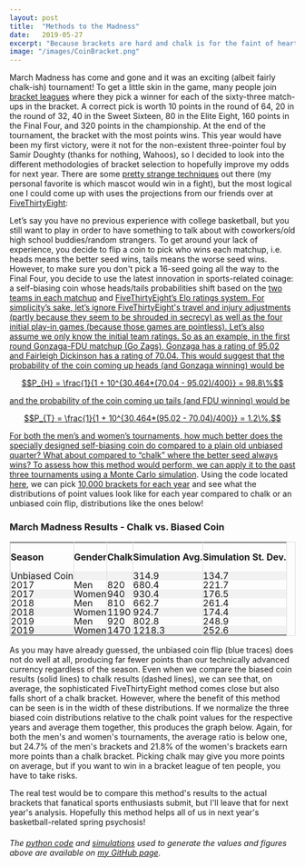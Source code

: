```yaml
---
layout: post
title:  "Methods to the Madness"
date:   2019-05-27
excerpt: "Because brackets are hard and chalk is for the faint of heart..."
image: "/images/CoinBracket.png"
---
```


<head>
<meta name="twitter:card" content="summary_large_image">
<meta name="twitter:creator" content="@tefirman51">
<meta name="twitter:site" content="@tefirman51">
<meta name="twitter:title" content="Methods to the Madness">
<meta name="twitter:description" content="Because brackets are hard and chalk is for the faint of heart...">
<meta name="twitter:image:src" content="https://tefirman.github.io/images/CoinBracket.png">
<meta name="twitter:image:width" content="280">
<meta name="twitter:image:height" content="150">
<script src="/assets/js/jquery.min.js"></script> 
<script> 
$(function(){
  $("#includedContent").load("/images/MarchMadness_PointDistribution.html"); 
});
</script>
<script> 
$(function(){
  $("#includedContent2").load("/images/MarchMadness_RelativePoints.html"); 
});
</script> 
<!-- Global site tag (gtag.js) - Google Analytics -->
<script async src="https://www.googletagmanager.com/gtag/js?id=UA-141691742-3"></script>
<script>
  window.dataLayer = window.dataLayer || [];
  function gtag(){dataLayer.push(arguments);}
  gtag('js', new Date());

  gtag('config', 'UA-141691742-3');
</script>
</head>

<script src='https://cdnjs.cloudflare.com/ajax/libs/mathjax/2.7.5/MathJax.js?config=TeX-MML-AM_CHTML' async></script>

March Madness has come and gone and it was an exciting (albeit fairly chalk-ish) tournament! To get a little skin in the game, many people join <a href="http://fantasy.espn.com/tournament-challenge-bracket/2019/en/story?pageName=tcmen%5Crules">bracket leagues</a> where they pick a winner for each of the sixty-three match-ups in the bracket. A correct pick is worth 10 points in the round of 64, 20 in the round of 32, 40 in the Sweet Sixteen, 80 in the Elite Eight, 160 points in the Final Four, and 320 points in the championship. At the end of the tournament, the bracket with the most points wins. This year would have been my first victory, were it not for the non-existent three-pointer foul by Samir Doughty (thanks for nothing, Wahoos), so I decided to look into the different methodologies of bracket selection to hopefully improve my odds for next year. There are some <a href="https://bleacherreport.com/articles/1573533-10-fun-ways-to-pick-a-march-madness-bracket#slide0">pretty strange techniques</a> out there (my personal favorite is which mascot would win in a fight), but the most logical one I could come up with uses the projections from our friends over at <a href="https://fivethirtyeight.com">FiveThirtyEight</a>:

Let’s say you have no previous experience with college basketball, but you still want to play in order to have something to talk about with coworkers/old high school buddies/random strangers. To get around your lack of experience, you decide to flip a coin to pick who wins each matchup, i.e. heads means the better seed wins, tails means the worse seed wins. However, to make sure you don't pick a 16-seed going all the way to the Final Four, you decide to use the latest innovation in sports-related coinage: a self-biasing coin whose heads/tails probabilities shift based on the <a href="https://projects.fivethirtyeight.com/march-madness-api/2019/fivethirtyeight_ncaa_forecasts.csv">two teams in each matchup</a> and <a href="https://fivethirtyeight.com/features/how-our-march-madness-predictions-work-2/">FiveThirtyEight’s Elo ratings system. For simplicity’s sake, let’s ignore FiveThirtyEight's travel and injury adjustments (partly because they seem to be shrouded in secrecy) as well as the four initial play-in games (because those games are pointless). Let’s also assume we only know the initial team ratings. So as an example, in the first round Gonzaga-FDU matchup (Go Zags), Gonzaga has a rating of 95.02 and Fairleigh Dickinson has a rating of 70.04. This would suggest that the probability of the coin coming up heads (and Gonzaga winning) would be

$$P_{H} = \frac{1}{1 + 10^{30.464*(70.04 - 95.02)/400}} = 98.8\%$$

and the probability of the coin coming up tails (and FDU winning) would be

$$P_{T} = \frac{1}{1 + 10^{30.464*(95.02 - 70.04)/400}} = 1.2\%.$$

For both the men’s and women’s tournaments, how much better does the specially designed self-biasing coin do compared to a plain old unbiased quarter? What about compared to “chalk” where the better seed always wins? To assess how this method would perform, we can apply it to the past three tournaments using a <a href="https://en.wikipedia.org/wiki/Monte_Carlo_method">Monte Carlo simulation</a>. Using the code located <a href="https://github.com/tefirman/StatisticalStumbles/blob/master/MarchMadnessSim.py">here</a>, we can pick <a href="https://github.com/tefirman/StatisticalStumbles/tree/master/MarchMadnessSims">10,000 brackets for each year</a> and see what the distributions of point values look like for each year compared to chalk or an unbiased coin flip, distributions like the ones below!

<div align="center"><div id="includedContent"></div></div>

<style>
table {
    border-spacing: 0;
    width: 100%;
    border: 1px solid #ddd;
    line-height: 1
}

th {
    cursor: pointer;
}

th, td {
    text-align: left;
    padding: 0px;
    vertical-align: middle;
    min-height: 1px;
    border-left: 1px solid #ddd;
    border-right: 1px solid #ddd;
}

tr:nth-child(even) {
    background-color: #f2f2f2
}
</style>

<h3>March Madness Results - Chalk vs. Biased Coin</h3>
<table id="myTable">
  <tr height="50">
    <th onclick="sortTable(0)">Season</th>
    <th onclick="sortTable(1)">Gender</th>
    <th onclick="sortTableNumber(2)">Chalk</th>
    <th onclick="sortTableNumber(3)">Simulation Avg.</th>
    <th onclick="sortTableNumber(4)">Simulation St. Dev.</th>
  </tr>
  <tr height="5">
    <td>Unbiased Coin</td>
    <td></td>
    <td></td>
    <td>314.9</td>
    <td>134.7</td>
  </tr>
  <tr height="5">
    <td>2017</td>
    <td>Men</td>
    <td>820</td>
    <td>680.4</td>
    <td>221.7</td>
  </tr>
  <tr height="5">
    <td>2017</td>
    <td>Women</td>
    <td>940</td>
    <td>930.4</td>
    <td>176.5</td>
  </tr>
  <tr height="5">
    <td>2018</td>
    <td>Men</td>
    <td>810</td>
    <td>662.7</td>
    <td>261.4</td>
  </tr>
  <tr height="5">
    <td>2018</td>
    <td>Women</td>
    <td>1190</td>
    <td>924.7</td>
    <td>174.4</td>
  </tr>
  <tr height="5">
    <td>2019</td>
    <td>Men</td>
    <td>920</td>
    <td>802.8</td>
    <td>248.9</td>
  </tr>
  <tr height="5">
    <td>2019</td>
    <td>Women</td>
    <td>1470</td>
    <td>1218.3</td>
    <td>252.6</td>
  </tr>
</table>

<script>
function sortTable(n) {
  var table, rows, switching, i, x, y, shouldSwitch, dir, switchcount = 0;
  table = document.getElementById("myTable");
  switching = true;
  //Set the sorting direction to ascending:
  dir = "desc"; 
  /*Make a loop that will continue until
  no switching has been done:*/
  while (switching) {
    //start by saying: no switching is done:
    switching = false;
    rows = table.rows;
    /*Loop through all table rows (except the
    first, which contains table headers):*/
    for (i = 1; i < (rows.length - 1); i++) {
      //start by saying there should be no switching:
      shouldSwitch = false;
      /*Get the two elements you want to compare,
      one from current row and one from the next:*/
      x = rows[i].getElementsByTagName("TD")[n];
      y = rows[i + 1].getElementsByTagName("TD")[n];
      /*check if the two rows should switch place,
      based on the direction, asc or desc:*/
      if (dir == "asc") {
        if (x.innerHTML.toLowerCase() > y.innerHTML.toLowerCase()) {
          //if so, mark as a switch and break the loop:
          shouldSwitch= true;
          break;
        }
      } else if (dir == "desc") {
        if (x.innerHTML.toLowerCase() < y.innerHTML.toLowerCase()) {
          //if so, mark as a switch and break the loop:
          shouldSwitch = true;
          break;
        }
      }
    }
    if (shouldSwitch) {
      /*If a switch has been marked, make the switch
      and mark that a switch has been done:*/
      rows[i].parentNode.insertBefore(rows[i + 1], rows[i]);
      switching = true;
      //Each time a switch is done, increase this count by 1:
      switchcount ++;      
    } else {
      /*If no switching has been done AND the direction is "asc",
      set the direction to "desc" and run the while loop again.*/
      if (switchcount == 0 && dir == "desc") {
        dir = "asc";
        switching = true;
      }
    }
  }
}

function sortTableNumber(n) {
  var table, rows, switching, i, x, y, shouldSwitch, dir, switchcount = 0;
  table = document.getElementById("myTable");
  switching = true;
  //Set the sorting direction to ascending:
  dir = "desc"; 
  /*Make a loop that will continue until
  no switching has been done:*/
  while (switching) {
    //start by saying: no switching is done:
    switching = false;
    rows = table.rows;
    /*Loop through all table rows (except the
    first, which contains table headers):*/
    for (i = 1; i < (rows.length - 1); i++) {
      //start by saying there should be no switching:
      shouldSwitch = false;
      /*Get the two elements you want to compare,
      one from current row and one from the next:*/
      x = rows[i].getElementsByTagName("TD")[n];
      y = rows[i + 1].getElementsByTagName("TD")[n];
      /*check if the two rows should switch place,
      based on the direction, asc or desc:*/
      if (dir == "asc") {
        if (Number(x.innerHTML) > Number(y.innerHTML)) {
          //if so, mark as a switch and break the loop:
          shouldSwitch= true;
          break;
        }
      } else if (dir == "desc") {
        if (Number(x.innerHTML) < Number(y.innerHTML)) {
          //if so, mark as a switch and break the loop:
          shouldSwitch = true;
          break;
        }
      }
    }
    if (shouldSwitch) {
      /*If a switch has been marked, make the switch
      and mark that a switch has been done:*/
      rows[i].parentNode.insertBefore(rows[i + 1], rows[i]);
      switching = true;
      //Each time a switch is done, increase this count by 1:
      switchcount ++;      
    } else {
      /*If no switching has been done AND the direction is "asc",
      set the direction to "desc" and run the while loop again.*/
      if (switchcount == 0 && dir == "desc") {
        dir = "asc";
        switching = true;
      }
    }
  }
}
</script>

As you may have already guessed, the unbiased coin flip (blue traces) does not do well at all, producing far fewer points than our technically advanced currency regardless of the season. Even when we compare the biased coin results (solid lines) to chalk results (dashed lines), we can see that, on average, the sophisticated FiveThirtyEight method comes close but also falls short of a chalk bracket. However, where the benefit of this method can be seen is in the width of these distributions. If we normalize the three biased coin distributions relative to the chalk point values for the respective years and average them together, this produces the graph below. Again, for both the men's and women's tournaments, the average ratio is below one, but 24.7% of the men's brackets and 21.8% of the women's brackets earn more points than a chalk bracket. Picking chalk may give you more points on average, but if you want to win in a bracket league of ten people, you have to take risks.

<div align="center"><div id="includedContent2"></div></div>

The real test would be to compare this method's results to the actual brackets that fanatical sports enthusiasts submit, but I'll leave that for next year's analysis. Hopefully this method helps all of us in next year's basketball-related spring psychosis!

<h6>The <a href="https://github.com/tefirman/StatisticalStumbles/blob/master/MarchMadnessSim.py">python code</a> and <a href="https://github.com/tefirman/StatisticalStumbles/tree/master/MarchMadnessSims">simulations</a> used to generate the values and figures above are available on <a href="https://github.com/tefirman">my GitHub page</a>.


